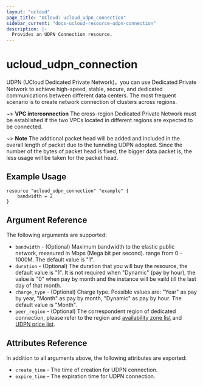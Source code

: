 ```yaml
---
layout: "ucloud"
page_title: "UCloud: ucloud_udpn_connection"
sidebar_current: "docs-ucloud-resource-udpn-connection"
description: |-
  Provides an UDPN Connection resource.
---
```


# ucloud_udpn_connection

UDPN (UCloud Dedicated Private Network)，you can use Dedicated Private Network to achieve high-speed, stable, secure, and dedicated communications between different data centers. The most frequent scenario is to create network connection of clusters across regions.

~> **VPC interconnection** The cross-region Dedicated Private Network must be established if the two VPCs located in different regions are expected to be connected.

~> **Note** The addtional packet head will be added and included in the overall length of packet due to the tunneling UDPN adopted. Since the number of the bytes of packet head is fixed, the bigger data packet is, the less usage will be taken for the packet head.

## Example Usage

```hcl
resource "ucloud_udpn_connection" "example" {
    bandwidth = 2
}
```

## Argument Reference

The following arguments are supported:

* `bandwidth` - (Optional) Maximum bandwidth to the elastic public network, measured in Mbps (Mega bit per second). range from 0 - 1000M. The default value is "1".
* `duration` - (Optional) The duration that you will buy the resource, the default value is "1". It is not required when "Dynamic" (pay by hour), the value is "0" when pay by month and the instance will be vaild till the last day of that month.
* `charge_type` - (Optional) Charge type. Possible values are: "Year" as pay by year, "Month" as pay by month, "Dynamic" as pay by hour. The default value is "Month".
* `peer_region` - (Optional) The correspondent region of dedicated connection, please refer to the region and [availability zone list](https://docs.ucloud.cn/api/summary/regionlist) and [UDPN price list](https://docs.ucloud.cn/network/udpn/udpn_price).

## Attributes Reference

In addition to all arguments above, the following attributes are exported:

* `create_time` - The time of creation for UDPN connection.
* `expire_time` - The expiration time for UDPN connection.
